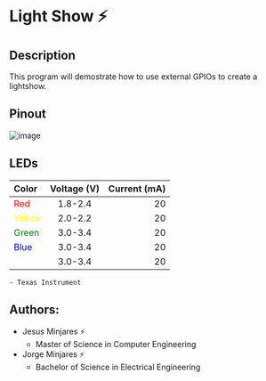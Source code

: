 # **Light Show :zap:**

## Description
This program will demostrate how to use external GPIOs to create a lightshow.

## Pinout
![image](https://user-images.githubusercontent.com/60948298/146273491-d2079ae0-385a-4f9a-ac03-24f95911efea.png)

## LEDs 
| Color | Voltage (V) | Current (mA) |
|:---   | :---:       |     ---:     |
| <span style="color:red">Red</span>  | 1.8-2.4     |      20      |
| <span style="color:yellow">Yellow</span>| 2.0-2.2     |      20      |
| <span style="color:green">Green</span> | 3.0-3.4     |      20      |
|  <span style="color:blue">Blue</span> | 3.0-3.4     |      20      | 
|  <span style="color:white">White</span>| 3.0-3.4     |      20      |

    - Texas Instrument
## Authors:
  - Jesus Minjares :zap:
    - Master of Science in Computer Engineering
  - Jorge Minjares :zap:
    - Bachelor of Science in Electrical Engineering

